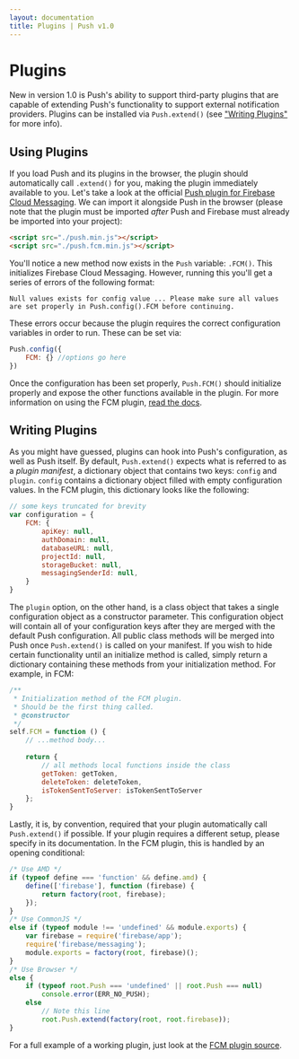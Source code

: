 ```yaml
---
layout: documentation
title: Plugins | Push v1.0
---
```


# Plugins

New in version 1.0 is Push's ability to support third-party plugins that are capable of extending Push's functionality
to support external notification providers. Plugins can be installed via `Push.extend()` 
(see ["Writing Plugins"](#writing-plugins) for more info).

## Using Plugins

If you load Push and its plugins in the browser, the plugin should automatically call `.extend()` for you, making the
 plugin immediately available to you. Let's take a look at the official 
 [Push plugin for Firebase Cloud Messaging](https://github.com/Nickersoft/pushjs-fcm-plugin). We can import it alongside
 Push in the browser (please note that the plugin must be imported *after* Push and Firebase must already be imported 
 into your project):
 
 ```html
<script src="./push.min.js"></script>
<script src="./push.fcm.min.js"></script>
```

You'll notice a new method now exists in the `Push` variable: `.FCM()`. This initializes Firebase Cloud Messaging. 
However, running this you'll get a series of errors of the following format:

```text
Null values exists for config value ... Please make sure all values are set properly in Push.config().FCM before continuing.
```

These errors occur because the plugin requires the correct configuration variables in order to run. These can be set via:

```javascript
Push.config({
    FCM: {} //options go here
})
```

Once the configuration has been set properly, `Push.FCM()` should initialize properly and expose the other functions
available in the plugin. For more information on using the FCM plugin, 
[read the docs](https://github.com/Nickersoft/pushjs-fcm-plugin/blob/master/README.md).

## Writing Plugins

As you might have guessed, plugins can hook into Push's configuration, as well as Push itself. By default,
  `Push.extend()` expects what is referred to as a *plugin manifest*, a dictionary object that contains two keys: 
  `config` and `plugin`. `config` contains a dictionary object filled with empty configuration values. In the FCM plugin,
  this dictionary looks like the following:
  
```javascript
// some keys truncated for brevity
var configuration = {
    FCM: {
        apiKey: null,
        authDomain: null,
        databaseURL: null,
        projectId: null,
        storageBucket: null,
        messagingSenderId: null,
    }
}
```

The `plugin` option, on the other hand, is a class object that takes a single configuration object as a constructor parameter. 
This configuration object will contain all of your configuration keys after they are merged with the default Push 
configuration. All public class methods will be merged into Push once `Push.extend()` is called on your manifest. If you 
wish to hide certain functionality until an initialize method is called, simply return a dictionary containing these 
methods from your initialization method. For example, in FCM:

```javascript
/**
 * Initialization method of the FCM plugin.
 * Should be the first thing called.
 * @constructor
 */
self.FCM = function () {
    // ...method body...
    
    return { 
        // all methods local functions inside the class
        getToken: getToken,
        deleteToken: deleteToken,
        isTokenSentToServer: isTokenSentToServer
    };
}
```

Lastly, it is, by convention, required that your plugin automatically call `Push.extend()` if possible. If your plugin 
requires a different setup, please specify in its documentation. In the FCM plugin, this is handled by an opening conditional:

```javascript
/* Use AMD */
if (typeof define === 'function' && define.amd) {
    define(['firebase'], function (firebase) {
        return factory(root, firebase);
    });
}
/* Use CommonJS */
else if (typeof module !== 'undefined' && module.exports) {
    var firebase = require('firebase/app');
    require('firebase/messaging');
    module.exports = factory(root, firebase)();
}
/* Use Browser */
else {
    if (typeof root.Push === 'undefined' || root.Push === null)
        console.error(ERR_NO_PUSH);
    else
        // Note this line
        root.Push.extend(factory(root, root.firebase));
}
```

For a full example of a working plugin, just look at the
 [FCM plugin source](https://github.com/Nickersoft/pushjs-fcm-plugin/blob/master/index.js).